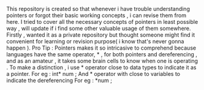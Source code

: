 This repository is created so that whenever i have trouble understanding pointers or forgot their basic working concepts , i can revise them from here. 
I tried to cover all the necessary concepts of pointers in least possible way , will update if i find some other valuable usage of them somewhere. 
Firstly , wanted it as a private repository but thought someone might find it convenient for learning or revision purpose( i know that's never gonna happen ).
Pro Tip : Pointers makes it so intricasive to comprehend because languages have the same operator, * , for both pointers and dereferencing , and as an amateur , it takes some brain cells to know when one is operating .
To make a distinction , i use * operator close to data types to indicate it as a pointer. 
For eg : int* num ;
And * operator with close to variables to indicate the dereferencing For eg : *num ;
